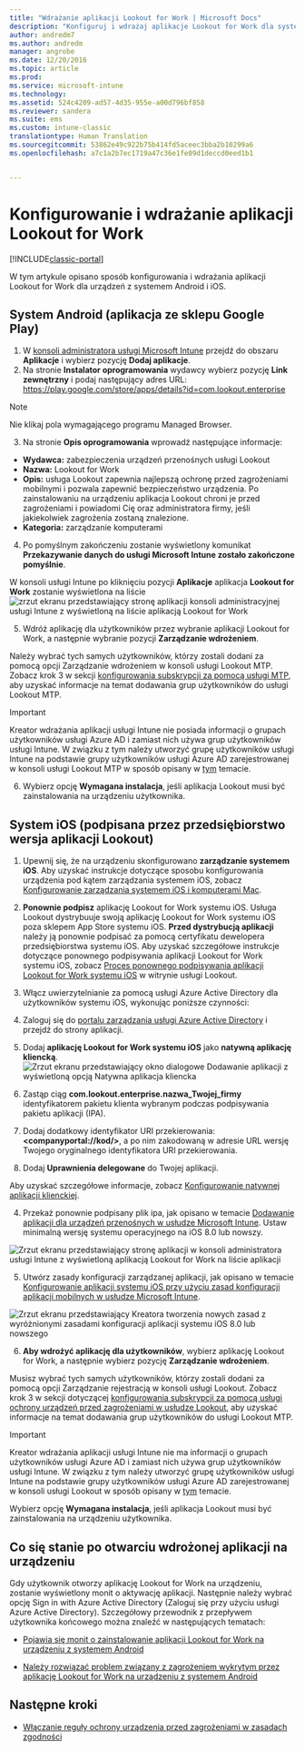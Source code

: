```yaml
---
title: "Wdrażanie aplikacji Lookout for Work | Microsoft Docs"
description: "Konfiguruj i wdrażaj aplikacje Lookout for Work dla systemu Android."
author: andredm7
ms.author: andredm
manager: angrobe
ms.date: 12/20/2016
ms.topic: article
ms.prod: 
ms.service: microsoft-intune
ms.technology: 
ms.assetid: 524c4209-ad57-4d35-955e-a00d796bf858
ms.reviewer: sandera
ms.suite: ems
ms.custom: intune-classic
translationtype: Human Translation
ms.sourcegitcommit: 53862e49c922b75b414fd5aceec3bba2b10299a6
ms.openlocfilehash: a7c1a2b7ec1719a47c36e1fe09d1deccd0eed1b1


---
```


# <a name="configure-and-deploy-lookout-for-work-apps"></a>Konfigurowanie i wdrażanie aplikacji Lookout for Work

[!INCLUDE[classic-portal](../includes/classic-portal.md)]

W tym artykule opisano sposób konfigurowania i wdrażania aplikacji Lookout for Work dla urządzeń z systemem Android i iOS.

## <a name="android-google-play-store-app"></a>System Android (aplikacja ze sklepu Google Play)

1.    W [konsoli administratora usługi Microsoft Intune](https://manage.microsoft.com) przejdź do obszaru **Aplikacje** i wybierz pozycję **Dodaj aplikacje**.
2.    Na stronie **Instalator oprogramowania** wydawcy wybierz pozycję **Link zewnętrzny** i podaj następujący adres URL: https://play.google.com/store/apps/details?id=com.lookout.enterprise
  >[!NOTE]
  >Nie klikaj pola wymagającego programu Managed Browser.

3.    Na stronie **Opis oprogramowania** wprowadź następujące informacje:
  * **Wydawca:** zabezpieczenia urządzeń przenośnych usługi Lookout
  * **Nazwa:** Lookout for Work
  * **Opis:** usługa Lookout zapewnia najlepszą ochronę przed zagrożeniami mobilnymi i pozwala zapewnić bezpieczeństwo urządzenia. Po zainstalowaniu na urządzeniu aplikacja Lookout chroni je przed zagrożeniami i powiadomi Cię oraz administratora firmy, jeśli jakiekolwiek zagrożenia zostaną znalezione.
  * **Kategoria:** zarządzanie komputerami

4. Po pomyślnym zakończeniu zostanie wyświetlony komunikat **Przekazywanie danych do usługi Microsoft Intune zostało zakończone pomyślnie**.

  W konsoli usługi Intune po kliknięciu pozycji **Aplikacje** aplikacja **Lookout for Work** zostanie wyświetlona na liście ![zrzut ekranu przedstawiający stronę aplikacji konsoli administracyjnej usługi Intune z wyświetloną na liście aplikacją Lookout for Work](../media/mtp/lookout-app-listed-intune-console.png)

5. Wdróż aplikację dla użytkowników przez wybranie aplikacji Lookout for Work, a następnie wybranie pozycji **Zarządzanie wdrożeniem**.

  Należy wybrać tych samych użytkowników, którzy zostali dodani za pomocą opcji Zarządzanie wdrożeniem w konsoli usługi Lookout MTP.  Zobacz krok 3 w sekcji [konfigurowania subskrypcji za pomocą usługi MTP](configure-and-deploy-lookout-for-work-apps.md), aby uzyskać informacje na temat dodawania grup użytkowników do usługi Lookout MTP.

  >[!IMPORTANT]
  > Kreator wdrażania aplikacji usługi Intune nie posiada informacji o grupach użytkowników usługi Azure AD i zamiast nich używa grup użytkowników usługi Intune. W związku z tym należy utworzyć grupę użytkowników usługi Intune na podstawie grupy użytkowników usługi Azure AD zarejestrowanej w konsoli usługi Lookout MTP w sposób opisany w [tym](plan-your-user-and-device-groups.md) temacie.

6. Wybierz opcję **Wymagana instalacja**, jeśli aplikacja Lookout musi być zainstalowania na urządzeniu użytkownika.

## <a name="ios-enterprise-signed-version-of-lookout-app"></a>System iOS (podpisana przez przedsiębiorstwo wersja aplikacji Lookout)

1. Upewnij się, że na urządzeniu skonfigurowano **zarządzanie systemem iOS**. Aby uzyskać instrukcje dotyczące sposobu konfigurowania urządzenia pod kątem zarządzania systemem iOS, zobacz [Konfigurowanie zarządzania systemem iOS i komputerami Mac](set-up-ios-and-mac-management-with-microsoft-intune.md).

2. **Ponownie podpisz** aplikację Lookout for Work systemu iOS. Usługa Lookout dystrybuuje swoją aplikację Lookout for Work systemu iOS poza sklepem App Store systemu iOS. **Przed dystrybucją aplikacji** należy ją ponownie podpisać za pomocą certyfikatu dewelopera przedsiębiorstwa systemu iOS. Aby uzyskać szczegółowe instrukcje dotyczące ponownego podpisywania aplikacji Lookout for Work systemu iOS, zobacz [Proces ponownego podpisywania aplikacji Lookout for Work systemu iOS](https://personal.support.lookout.com/hc/en-us/articles/114094038714) w witrynie usługi Lookout.

3. Włącz uwierzytelnianie za pomocą usługi Azure Active Directory dla użytkowników systemu iOS, wykonując poniższe czynności:
  1.  Zaloguj się do [portalu zarządzania usługi Azure Active Directory](https://manage.windowsazure.com) i przejdź do strony aplikacji.
  2.  Dodaj **aplikację Lookout for Work systemu iOS** jako **natywną aplikację kliencką**.
  ![Zrzut ekranu przedstawiający okno dialogowe Dodawanie aplikacji z wyświetloną opcją Natywna aplikacja kliencka](../media/mtp/aad-add-app.png)
  3. Zastąp ciąg **com.lookout.enterprise.nazwa_Twojej_firmy** identyfikatorem pakietu klienta wybranym podczas podpisywania pakietu aplikacji (IPA).
  4.  Dodaj dodatkowy identyfikator URI przekierowania: **&lt;companyportal://kod/>**, a po nim zakodowaną w adresie URL wersję Twojego oryginalnego identyfikatora URI przekierowania.
  5.  Dodaj **Uprawnienia delegowane** do Twojej aplikacji.

  Aby uzyskać szczegółowe informacje, zobacz [Konfigurowanie natywnej aplikacji klienckiej](https://azure.microsoft.com/en-us/documentation/articles/app-service-mobile-how-to-configure-active-directory-authentication/#optional-configure-a-native-client-application).

4. Przekaż ponownie podpisany plik ipa, jak opisano w temacie [Dodawanie aplikacji dla urządzeń przenośnych w usłudze Microsoft Intune](https://docs.microsoft.com/en-us/intune/deploy-use/add-apps-for-mobile-devices-in-microsoft-intune). Ustaw minimalną wersję systemu operacyjnego na iOS 8.0 lub nowszy.

  ![Zrzut ekranu przedstawiający stronę aplikacji w konsoli administratora usługi Intune z wyświetloną aplikacją Lookout for Work na liście aplikacji](../media/mtp/ios-app-uploaded-intune.png)

5. Utwórz zasady konfiguracji zarządzanej aplikacji, jak opisano w temacie [Konfigurowanie aplikacji systemu iOS przy użyciu zasad konfiguracji aplikacji mobilnych w usłudze Microsoft Intune](https://docs.microsoft.com/en-us/intune/deploy-use/configure-ios-apps-with-mobile-app-configuration-policies-in-microsoft-intune).

  ![Zrzut ekranu przedstawiający Kreatora tworzenia nowych zasad z wyróżnionymi zasadami konfiguracji aplikacji systemu iOS 8.0 lub nowszego](../media/mtp/ios-app-config.png)

6. **Aby wdrożyć aplikację dla użytkowników**, wybierz aplikację Lookout for Work, a następnie wybierz pozycję **Zarządzanie wdrożeniem**.

  Musisz wybrać tych samych użytkowników, którzy zostali dodani za pomocą opcji Zarządzanie rejestracją w konsoli usługi Lookout.  Zobacz krok 3 w sekcji dotyczącej [konfigurowania subskrypcji za pomocą usługi ochrony urządzeń przed zagrożeniami w usłudze Lookout](configure-and-deploy-lookout-for-work-apps.md), aby uzyskać informacje na temat dodawania grup użytkowników do usługi Lookout MTP.

  >[!IMPORTANT]
  > Kreator wdrażania aplikacji usługi Intune nie ma informacji o grupach użytkowników usługi Azure AD i zamiast nich używa grup użytkowników usługi Intune. W związku z tym należy utworzyć grupę użytkowników usługi Intune na podstawie grupy użytkowników usługi Azure AD zarejestrowanej w konsoli usługi Lookout w sposób opisany w [tym](plan-your-user-and-device-groups.md) temacie.

  Wybierz opcję **Wymagana instalacja**, jeśli aplikacja Lookout musi być zainstalowania na urządzeniu użytkownika.

## <a name="what-happens-when-the-deployed-app-is-opened-on-the-device"></a>Co się stanie po otwarciu wdrożonej aplikacji na urządzeniu

Gdy użytkownik otworzy aplikację Lookout for Work na urządzeniu, zostanie wyświetlony monit o aktywację aplikacji. Następnie należy wybrać opcję Sign in with Azure Active Directory (Zaloguj się przy użyciu usługi Azure Active Directory). Szczegółowy przewodnik z przepływem użytkownika końcowego można znaleźć w następujących tematach:

* [Pojawia się monit o zainstalowanie aplikacji Lookout for Work na urządzeniu z systemem Android](http://docs.microsoft.com/intune/enduser/you-are-prompted-to-install-lookout-for-work-android)

* [Należy rozwiązać problem związany z zagrożeniem wykrytym przez aplikację Lookout for Work na urządzeniu z systemem Android](http://docs.microsoft.com/intune/enduser/you-need-to-resolve-a-threat-found-by-lookout-for-work-android)

## <a name="next-steps"></a>Następne kroki
* [Włączanie reguły ochrony urządzenia przed zagrożeniami w zasadach zgodności](enable-device-threat-protection-rule-in-compliance-policy.md)



<!--HONumber=Jan17_HO2-->


